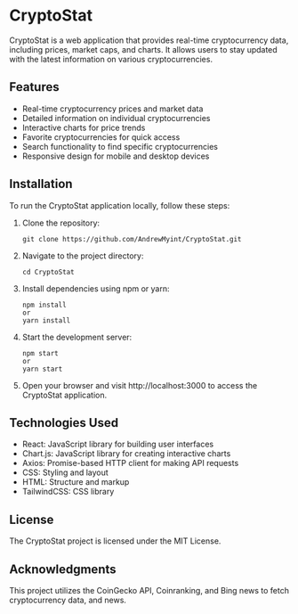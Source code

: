 # CryptoStat

CryptoStat is a web application that provides real-time cryptocurrency data, including prices, market caps, and charts. It allows users to stay updated with the latest information on various cryptocurrencies.

## Features

- Real-time cryptocurrency prices and market data
- Detailed information on individual cryptocurrencies
- Interactive charts for price trends
- Favorite cryptocurrencies for quick access
- Search functionality to find specific cryptocurrencies
- Responsive design for mobile and desktop devices

## Installation

To run the CryptoStat application locally, follow these steps:

1. Clone the repository:

   ```shell
   git clone https://github.com/AndrewMyint/CryptoStat.git

2. Navigate to the project directory:
    ```shell
    cd CryptoStat

3. Install dependencies using npm or yarn:
    ```shell
    npm install
    or
    yarn install

4. Start the development server:
    ```shell
    npm start
    or 
    yarn start

5. Open your browser and visit http://localhost:3000 to access the CryptoStat application.


## Technologies Used
- React: JavaScript library for building user interfaces
- Chart.js: JavaScript library for creating interactive charts
- Axios: Promise-based HTTP client for making API requests
- CSS: Styling and layout
- HTML: Structure and markup
- TailwindCSS: CSS library

## License
The CryptoStat project is licensed under the MIT License.

## Acknowledgments
This project utilizes the CoinGecko API, Coinranking, and Bing news to fetch cryptocurrency data, and news.



